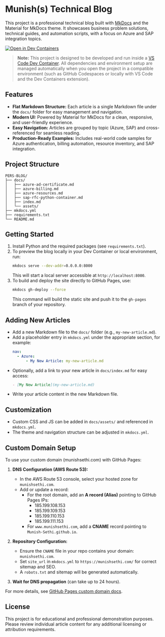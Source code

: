 # Munish(s) Technical Blog

This project is a professional technical blog built with [MkDocs](https://www.mkdocs.org/) and the Material for MkDocs theme. It showcases business problem solutions, technical guides, and automation scripts, with a focus on Azure and SAP integration topics.

[![Open in Dev Containers](https://img.shields.io/static/v1?style=for-the-badge&label=Dev%20Containers&message=Open&color=blue&logo=visualstudiocode)](https://vscode.dev/redirect?url=vscode://ms-vscode-remote.remote-containers/cloneInVolume?url=https://github.com/Munish-Sethi/pers-blog)


> **Note:** This project is designed to be developed and run inside a [VS Code Dev Container](https://containers.dev/). All dependencies and environment setup are managed automatically when you open the project in a compatible environment (such as GitHub Codespaces or locally with VS Code and the Dev Containers extension).

## Features
- **Flat Markdown Structure:** Each article is a single Markdown file under the `docs/` folder for easy management and navigation.
- **Modern UI:** Powered by Material for MkDocs for a clean, responsive, and user-friendly experience.
- **Easy Navigation:** Articles are grouped by topic (Azure, SAP) and cross-referenced for seamless reading.
- **Production-Ready Examples:** Includes real-world code samples for Azure authentication, billing automation, resource inventory, and SAP integration.

## Project Structure
```
PERS-BLOG/
├── docs/
│   ├── azure-ad-certificate.md
│   ├── azure-billing.md
│   ├── azure-resources.md
│   ├── sap-rfc-python-container.md
│   ├── index.md
│   └── assets/
├── mkdocs.yml
├── requirements.txt
└── README.md
```

## Getting Started

1. Install Python and the required packages (see `requirements.txt`).
2. To preview the blog locally in your Dev Container or local environment, run:
   ```bash
   mkdocs serve --dev-addr=0.0.0.0:8000
   ```
   This will start a local server accessible at `http://localhost:8000`.
3. To build and deploy the site directly to GitHub Pages, use:
   ```bash
   mkdocs gh-deploy --force
   ```
   This command will build the static site and push it to the `gh-pages` branch of your repository.

## Adding New Articles
- Add a new Markdown file to the `docs/` folder (e.g., `my-new-article.md`).
- Add a placeholder entry in `mkdocs.yml` under the appropriate section, for example:
  ```yaml
  nav:
    - Azure:
        - My New Article: my-new-article.md
  ```
- Optionally, add a link to your new article in `docs/index.md` for easy access:
  ```markdown
  - [My New Article](my-new-article.md)
  ```
- Write your article content in the new Markdown file.

## Customization
- Custom CSS and JS can be added in `docs/assets/` and referenced in `mkdocs.yml`.
- The theme and navigation structure can be adjusted in `mkdocs.yml`.

## Custom Domain Setup

To use your custom domain (munishsethi.com) with GitHub Pages:

1. **DNS Configuration (AWS Route 53):**
   - In the AWS Route 53 console, select your hosted zone for `munishsethi.com`.
   - Add or update a record:
     - For the root domain, add an **A record (Alias)** pointing to GitHub Pages IPs:
       - 185.199.108.153
       - 185.199.109.153
       - 185.199.110.153
       - 185.199.111.153
     - For `www.munishsethi.com`, add a **CNAME** record pointing to `Munish-Sethi.github.io`.

2. **Repository Configuration:**
   - Ensure the `CNAME` file in your repo contains your domain: `munishsethi.com`.
   - Set `site_url` in `mkdocs.yml` to `https://munishsethi.com/` for correct sitemap and SEO.
   - A `robots.txt` and sitemap will be generated automatically.

3. **Wait for DNS propagation** (can take up to 24 hours).

For more details, see [GitHub Pages custom domain docs](https://docs.github.com/en/pages/configuring-a-custom-domain-for-your-github-pages-site/about-custom-domains-and-github-pages).

## License
This project is for educational and professional demonstration purposes. Please review individual article content for any additional licensing or attribution requirements.
